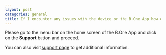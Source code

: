 ```yaml
---
layout: post
categories: general
title: If I encounter any issues with the device or the B.One App how do I get assistance?
---
```


Please go to the menu bar on the home screen of the B.One App and click on the **Support** button and proceed.

You can also visit [support page][support-page] to get additional information.

[support-page]: http://www.b1hub.com/support.html